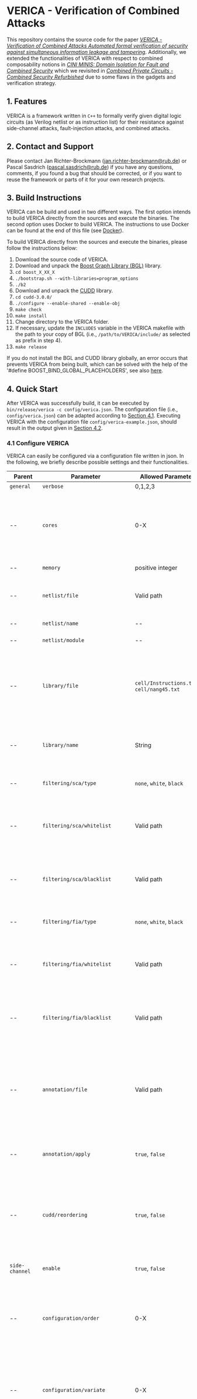 # VERICA - Verification of Combined Attacks


This repository contains the source code for the paper [*VERICA - Verification of Combined Attacks Automated formal verification of security against simultaneous information leakage and tampering*](https://eprint.iacr.org/2022/484.pdf). Additionally, we extended the functionalities of VERICA with respect to combined composability notions in [*CINI MINIS: Domain Isolation for Fault and Combined Security*](https://eprint.iacr.org/2022/1131.pdf) which we revisited in [*Combined Private Circuits - Combined Security Refurbished*](https://eprint.iacr.org/2023/1341.pdf) due to some flaws in the gadgets and verification strategy.


## 1. Features

VERICA is a framework written in `C++` to formally verify given digital logic circuits (as Verilog netlist or as instruction list) for their resistance against side-channel attacks, fault-injection attacks, and combined attacks.


## 2. Contact and Support

Please contact Jan Richter-Brockmann (jan.richter-brockmann@rub.de) or Pascal Sasdrich (pascal.sasdrich@rub.de) if you have any questions, comments, if you found a bug that should be corrected, or if you want to reuse the framework or parts of it for your own research projects. 


## 3. Build Instructions

VERICA can be build and used in two different ways. The first option intends to build VERICA directly from the sources and execute the binaries. The second option uses Docker to build VERICA. The instructions to use Docker can be found at the end of this file (see [Docker](#containerize-verica-using-docker)).

To build VERICA directly from the sources and execute the binaries, please follow the instructions below:

1. Download the source code of VERICA. 
2. Download and unpack the [Boost Graph Library (BGL)](https://www.boost.org/users/history/version_1_84_0.html) library.
3. `cd boost_X_XX_X`
4. `./bootstrap.sh --with-libraries=program_options`
5. `./b2`
6. Download and unpack the [CUDD](https://github.com/davidkebo/cudd/blob/main/cudd_versions/cudd-3.0.0.tar.gz) library.
7. `cd cudd-3.0.0/`
8. `./configure --enable-shared --enable-obj`
9. `make check`
10. `make install`
11. Change directory to the VERICA folder. 
12. If necessary, update the `INCLUDES` variable in the VERICA makefile with the path to your copy of BGL (i.e., `/path/to/VERICA/include/` as selected as prefix in step 4).
13. `make release`

If you do not install the BGL and CUDD library globally, an error occurs that prevents VERICA from being built, which can be solved with the help of the '#define BOOST_BIND_GLOBAL_PLACEHOLDERS', see also [here](https://stackoverflow.com/questions/53203970/why-boostbind-insists-pulling-boostplaceholders-into-global-namespace). 

## 4. Quick Start

After VERICA was successfully build, it can be executed by `bin/release/verica -c config/verica.json`. The configuration file (i.e., `config/verica.json`) can be adapted according to [Section 4.1](#41-configure-verica). Executing VERICA with the configuration file `config/verica-example.json`, should result in the output given in [Section 4.2](#42-expected-output).

### 4.1 Configure VERICA

VERICA can easily be configured via a configuration file written in json. In the following, we briefly describe possible settings and their functionalities. 

Parent              | Parameter                     | Allowed Parameter                             | Description
--------------------|-------------------------------|-----------------------------------------------|----------------------
`general`           | `verbose`                     | 0,1,2,3                                       | Verbosity level.
--                  | `cores`                       | 0-X                                           | Number of cores that should be used by VERICA. Settings `cores` to zero, automatically selects the  maximum available cores        
--                  | `memory`                      | positive integer                              | Memory used by each core in GB.
--                  | `netlist/file`                | Valid path                                    | Path to the Verilog description of the circuit under test.
--                  | `netlist/name`                | --                                            | Not supported yet.
--                  | `netlist/module`              | --                                            | Not supported yet.
--                  | `library/file`                | `cell/Instructions.txt`, `cell/nang45.txt`    | Description of supported gate types. Use `Instructions.txt` to process `.nl` files, and `nang45.txt` to process Verilog gate level netlists.
--                  | `library/name`                | String                                        | Name of the cell. If using `Instructions.txt` set it to `NL`, if using `nang45.txt` set it to `NANG45`.
--                  | `filtering/sca/type`          | `none`, `white`, `black`                      | Type of filtering that should be applied to the SCA verification.
--                  | `filtering/sca/whitelist`     | Valid path                                    | Path to file containing modules that should be whitelisted for the SCA verification.
--                  | `filtering/sca/blacklist`     | Valid path                                    | Path to file containing modules that should be blacklisted for the SCA verification.
--                  | `filtering/fia/type`          | `none`, `white`, `black`                      | Type of filtering that should be applied to the FIA verification.
--                  | `filtering/fia/whitelist`     | Valid path                                    | Path to file containing modules that should be whitelisted for the FIA verification.
--                  | `filtering/fia/blacklist`     | Valid path                                    | Path to file containing modules that should be blacklisted for the FIA verification.
--                  | `annotation/file`             | Valid path                                    | Path to a json file containing possible annotations for inputs and outputs. This is mandatory for shared implementations (share domain and share index need to be set).
--                  | `annotation/apply`            | `true`, `false`                               | Indicates if the annotations should be parsed and applied or not.
--                  | `cudd/reordering`             | `true`, `false`                               | Enables a dynamic reordering of BDDs supported by the CUDD library. In most cases, VERICA is faster with disabled dynamic reordering.
`side-channel`      | `enable`                      | `true`, `false`                               | Enables/disables side-channel verification.
--                  | `configuration/order`         | 0-X                                           | Determines the security order that should be analyzed. If the order is set to 0, VERICA automatically determines the highest possible security order.
--                  | `configuration/variate`       | 0-X                                           | Select between univariate (1) or multivariate analyses (2-X). (0) creates all probe combinations between all logic stages.
--                  | `configuration/masking`       | 0, 1                                          | Select between Boolean masking (0) and arithmetic masking (1, not tested yet).
--                  | `configuration/interrupt`     | `true`, `false`                               | Interrupts the side-channel verification process in case a security flaw is detected (use with caution - not tested yet). Not fully implemented yet!
--                  | `model/glitches`              | `true`, `false`                               | Use the glitch-extended $d$-probing model.
--                  | `model/transitions`           | `true`, `false`                               | Not supported yet!
--                  | `model/couplings`             | `true`, `false`                               | Not supported yet!
--                  | `analysis/uniformity`         | `true`, `false`                               | Check uniformity of the circuit under test.
--                  | `analysis/probing`            | `true`, `false`                               | Enables/disables verification in the $d$-probing model.
--                  | `analysis/p-ni`               | `true`, `false`                               | Enables/disables the verification of the P-NI-property.
--                  | `analysis/p-sni`              | `true`, `false`                               | Enables/disables the verification of the P-SNI-property.
--                  | `analysis/pini`               | `true`, `false`                               | Enables/disables the verification of the PINI-property.
`fault-injection`   | `enable`                      | `true`, `false`                               | Enables/disables fault-injection verification. 
--                  | `configuration/number`        | positive integer                              | Maximum number of simultaneous injected faults.
--                  | `configuration/variate`       | 0-X                                           | Select between univariate (1) or multivariate (2-X), or consider all gates from all stages (0)
--                  | `configuration/interrupt`     | `true`, `false`                               | Interrupts the fault-injection verification process in case a security flaw is detected (use with caution - not tested yet). 
--                  | `model/mapping`               | Valid path                                    | Path to the fault mapping describing the fault type $t$ from $\zeta(f,t,l)$.
--                  | `model/location`              | `c`, `s`, `cs`                                | Location parameter for fault injection. Only combinational gates (`c`), only sequential (memory) gates (`s`), both gate types (`cs`).
--                  | `analysis/reduced_complexity` | `true`, `false`                               | Applies a complexity reduction originally proposed with FIVER.
--                  | `analysis/strategy`           | `detection`, `correction`, `sifa`, `sfa`      | Defines the analysis strategy applied to a faulted circuit.
--                  | `analysis/logic-level-error-flag` | `true`, `false`                           | Indicates weather an error is indicated by a high logic level `true` or low logic level `false`.
--                  | `analysis/f-ni`               | `true`, `false`                               | Enables/disables the verification of the F-NI-property. If enabled, input faults are considered as well.
--                  | `analysis/f-sni`              | `true`, `false`                               | Enables/disables the verification of the F-SNI-property. If enabled, input faults are considered as well.
--                  | `analysis/fini`               | `true`, `false`                               | Enables/disables the verification of the FINI-property. If enabled, input faults are considered as well.
--                  | `vulnerability/enable`        | `true`, `false`                               | Enables/disables Quantitative Fault Injection Analysis. If enabled a fault white list with probabilities need to be given.
--                  | `vulnerability/unshare_outputs` | `true`, `false`                               | Enables/disables an unsharing of the output values for QIFA. 
--                  | `vulnerability/estimator` | `true`, `false`                               | Enables/disables probabilistic computation of QFIA using the Monte-Carlo Method. If enabled a number of runs need to be provided. 
--                  | `vulnerability/runs` | positive integer                               | Indicates the number of executions for the probabilitic compuation for QFIA. 
`combined`          | `enable`                      | `true`, `false`                               | Enables/disables combined analysis.
--                  | `analysis/c-ni`               | `true`, `false`                               | Enables/disables the verification of the C-NI-property.
--                  | `analysis/c-sni`              | `true`, `false`                               | Enables/disables the verification of the C-SNI-property.
--                  | `analysis/ic-sni`             | `true`, `false`                               | Enables/disables the verification of the IC-SNI-property.
--                  | `analysis/cini`               | `true`, `false`                               | Enables/disables the verification of the CINI-property.
--                  | `analysis/icini`              | `true`, `false`                               | Enables/disables the verification of the ICINI-property.


### 4.2 Expected Output

If VERICA is executed with the exemplary configuration file `config/verica_example.json`, the output should be the same as stated below. First, the cell library parser (contains the behavioral descriptions of allowed logic gates) and the design parser (Verilog, FIRRTL, and *.nl files are supported) are executed. The design under test is a (1,1)-SNINA gadget presented in [[DN19]](https://eprint.iacr.org/2019/615.pdf). Second, several preprocessing steps are performed ranging from parsing annotations, a model postprocessing, and FIA and SCA related preprocessing. The annotation parsing is used to inform VERICA which inputs are control signals, clock signals, refresh gates, and error flags. Additionally, the annotation file is used to provide information about share domains and share indices, and about primary input identifier. The last ones are used to identify inputs that carry the same signals, e.g., for duplication based countermeasures. Third, VERICA invokes the analyzer which is the CSNI analyzer in the given example. Based on the given side-channel order and the number of faults in the configuration file, VERICA analyzes the design under test and reports if the security is achieved by the design. Eventually, a visualizer is invoked which generates two files `dot/circuit.dot` and `dot/circuit_flaw.dot`. This files contain a dot graph descriptions of the design under test where the first file contains the entire circuit and the second only an extract with detected flaws (if there are any).

```
----------------------------------------------------------------------------------------------------
                             VERICA -- VERIFICATION OF COMBINED ATTACKS                             

                      Ruhr-Universität Bochum, Chair for Security Engineering                      
                        Jan Richter-Brockmann (jan.richter-brockmann@rub.de),                       
                              Pascal Sasdrich (pascal.sasdrich@rub.de)                              

                                         Copyright (c) 2022,                                        
                                       Jan Richter-Brockmann,                                       
                                           Pascal Sasdrich                                          

                                        All rights reserved.                                        
----------------------------------------------------------------------------------------------------


  TIME [s]    SERVICE          CONFIGURATION         INFO: CELL LIBRARY
----------------------------------------------------------------------------------------------------
     0.001    PARSER           CELLLIB               source: cell/nang45.txt
     0.001    PARSER           CELLLIB               Parsed cell library with 14 gate type(s). 
----------------------------------------------------------------------------------------------------
     0.001    PARSER           CELLLIB               SUCCESS


  TIME [s]    SERVICE          CONFIGURATION         INFO: DESIGN UNDER TEST
----------------------------------------------------------------------------------------------------
     0.077    PARSER           VERILOG               source: test/cini-insecure/hpc1/cini_d2_k1.v
     0.077    PARSER           VERILOG                  module(s) : 1
     0.077    PARSER           VERILOG                  gate(s)   : 243
     0.077    PARSER           VERILOG                   - comb.  : 189
     0.077    PARSER           VERILOG                   - seq.   : 54
     0.077    PARSER           VERILOG                  wire(s)   : 270
     0.077    PARSER           VERILOG                  pin(s)    : 822
     0.077    PARSER           VERILOG               WARNING: detected 57 unconnected pins!
----------------------------------------------------------------------------------------------------
     0.077    PARSER           VERILOG               SUCCESS


  TIME [s]    SERVICE          CONFIGURATION         INFO: ANNOTATIONS
----------------------------------------------------------------------------------------------------
     0.082    PREPROCESSOR     ANNOTATION            3 input wires were tagged as clock input.
     0.082    PREPROCESSOR     ANNOTATION            WARNING: 2 wires could not be tagged as clock input in the MUT.
     0.082    PREPROCESSOR     ANNOTATION            0 input wires were tagged as control inputs.
     0.082    PREPROCESSOR     ANNOTATION            WARNING: 6 wires could not be tagged as control input in the MUT.
     0.082    PREPROCESSOR     ANNOTATION            6 input wires were tagged as refresh inputs.
     0.082    PREPROCESSOR     ANNOTATION            WARNING: 6 wires could not be tagged as refresh input in the MUT.
     0.082    PREPROCESSOR     ANNOTATION            0 output wires were tagged as error flags.
     0.082    PREPROCESSOR     ANNOTATION            18 input wires were tagged with PIIDs.
     0.082    PREPROCESSOR     ANNOTATION            WARNING: 38 wires could not be identified in the MUT.
     0.082    PREPROCESSOR     ANNOTATION            27 wires were tagged with a share domain.
     0.082    PREPROCESSOR     ANNOTATION            WARNING: 85 wires could not be identified in the MUT.
     0.082    PREPROCESSOR     ANNOTATION            27 wires were tagged with a share index.
     0.082    PREPROCESSOR     ANNOTATION            WARNING: 57 wires could not be identified in the MUT.
     0.082    PREPROCESSOR     ANNOTATION            27 wires were tagged with a fault domain.
     0.082    PREPROCESSOR     ANNOTATION            WARNING: 85 wires could not be identified in the MUT.
----------------------------------------------------------------------------------------------------
     0.082    PREPROCESSOR     ANNOTATION            SUCCESS


  TIME [s]    SERVICE          CONFIGURATION         INFO: FILTERING
----------------------------------------------------------------------------------------------------
     0.082    PREPROCESSOR     FILTERING             Filtering for side-channel verification is disabled!
     0.082    PREPROCESSOR     FILTERING             Filtering for fault-injection verification is disabled!
----------------------------------------------------------------------------------------------------
     0.082    PREPROCESSOR     FILTERING             SUCCESS


  TIME [s]    SERVICE          CONFIGURATION         INFO
----------------------------------------------------------------------------------------------------
     0.138    PREPROCESSOR     MULTI-THREADING       cores: 2
     0.138    PREPROCESSOR     MULTI-THREADING       memory: 16 GB
----------------------------------------------------------------------------------------------------
     0.138    PREPROCESSOR     MULTI-THREADING       SUCCESS


  TIME [s]    SERVICE          CONFIGURATION         INFO: MODEL POSTPROCESSING
----------------------------------------------------------------------------------------------------
     0.139    PREPROCESSOR     MODEL POSTPROCESSING  Removed clock tree from netlist (3 wires were removed).
     0.139    PREPROCESSOR     MODEL POSTPROCESSING  No control signals were found.
     0.139    PREPROCESSOR     MODEL POSTPROCESSING  Removed 57 unconnected pins.
     0.139    PREPROCESSOR     MODEL POSTPROCESSING  Removed 0 unconnected wires.
----------------------------------------------------------------------------------------------------
     0.139    PREPROCESSOR     MODEL POSTPROCESSING  SUCCESS


  TIME [s]    SERVICE          CONFIGURATION         INFO
----------------------------------------------------------------------------------------------------
     0.142    PREPROCESSOR     ELABORATE             stage(s): 
     0.142    PREPROCESSOR     ELABORATE                logic    : 3
     0.142    PREPROCESSOR     ELABORATE                register : 2
----------------------------------------------------------------------------------------------------
     0.142    PREPROCESSOR     ELABORATE             SUCCESS


  TIME [s]    SERVICE          CONFIGURATION         INFO: Configure FIA
----------------------------------------------------------------------------------------------------
     0.142    PREPROCESSOR     FIA                   Identified 267 gates as target gates for fault injection.
     0.142    PREPROCESSOR     FIA                   Applied parameters:
     0.142    PREPROCESSOR     FIA                      number:          1
     0.142    PREPROCESSOR     FIA                      variate:         1
     0.142    PREPROCESSOR     FIA                      fault mapping:   model/setreset.txt
     0.142    PREPROCESSOR     FIA                      location:        cs
     0.142    PREPROCESSOR     FIA                      strategy:        correction
     0.142    PREPROCESSOR     FIA                      logic-level:     low
     0.142    PREPROCESSOR     FIA                      FNI:             false
     0.142    PREPROCESSOR     FIA                      FSNI:            false
     0.142    PREPROCESSOR     FIA                      FINI:            false
----------------------------------------------------------------------------------------------------
     0.142    PREPROCESSOR     FIA                   SUCCESS


  TIME [s]    SERVICE          CONFIGURATION         INFO: Configure SCA
----------------------------------------------------------------------------------------------------
     0.147    PREPROCESSOR     SCA                   Disabled auto-dynamic reordering for BDDs.
     0.147    PREPROCESSOR     SCA                   Determined 2 shared inputs.
     0.147    PREPROCESSOR     SCA                      Minimum number of shares: 3
     0.147    PREPROCESSOR     SCA                   Determined 87 probe positions.
     0.147    PREPROCESSOR     SCA                   Determined 3828 probe combinations.
     0.147    PREPROCESSOR     SCA                   Determined 0 combinations of abort signals.
----------------------------------------------------------------------------------------------------
     0.147    PREPROCESSOR     SCA                   SUCCESS
 

  TIME [s]    SERVICE          CONFIGURATION         INFO: ANALYSIS REPORT
----------------------------------------------------------------------------------------------------
     0.828    ANALYZER         CINI                  model parameters:
     0.828    ANALYZER         CINI                     glitches    : yes
     0.829    ANALYZER         CINI                     transitions : no
     0.829    ANALYZER         CINI                     couplings   : no
     0.829    ANALYZER         CINI                  verification:
     0.829    ANALYZER         CINI                     targeted : (2, 0) security
     0.829    ANALYZER         CINI                     verified : side-channel security
     0.829    ANALYZER         CINI                     verified : fault-injection security
----------------------------------------------------------------------------------------------------
     0.829    ANALYZER         CINI                  SUCCESS


  TIME [s]    SERVICE          CONFIGURATION         INFO: EVALUATION (n=1)
----------------------------------------------------------------------------------------------------
     0.829    INJECTOR                               Found 3 valid stages to inject faults.
     0.829    INJECTOR                               Got a new batch of permuted fault locations with 177 entries. I am going to analyze it...
     2.811    INJECTOR                               Got a new batch of permuted fault locations with 72 entries. I am going to analyze it...
     3.403    INJECTOR                               Got a new batch of permuted fault locations with 18 entries. I am going to analyze it...
----------------------------------------------------------------------------------------------------
     3.567    INJECTOR                               


  TIME [s]    SERVICE          CONFIGURATION         INFO: ANALYSIS REPORT
----------------------------------------------------------------------------------------------------
     3.567    ANALYZER         CINI                  model parameters:
     3.567    ANALYZER         CINI                     glitches    : yes
     3.567    ANALYZER         CINI                     transitions : no
     3.567    ANALYZER         CINI                     couplings   : no
     3.567    ANALYZER         CINI                  verification:
     3.567    ANALYZER         CINI                     targeted : (1, 1) security
     3.567    ANALYZER         CINI                     failed   : side-channel security
     3.567    ANALYZER         CINI                     verified : fault-injection security
----------------------------------------------------------------------------------------------------
     3.567    ANALYZER         CINI                  FAILURE


  TIME [s]    SERVICE          CONFIGURATION         INFO: ANALYSIS REPORT CINI
----------------------------------------------------------------------------------------------------
     3.567    ANALYZER         CINI                  verification:
     3.567    ANALYZER         CINI                     targeted : (2, 1)-CINI
----------------------------------------------------------------------------------------------------
     3.567    ANALYZER         CINI                  FAILURE


  TIME [s]    SERVICE          CONFIGURATION         INFO: VISUALIZATION
----------------------------------------------------------------------------------------------------
     3.568    VISUALIZER       GRAPHVIZ (DOT)        Exported full circuit to dot/circuit_cini.dot.
     3.568    VISUALIZER       GRAPHVIZ (DOT)        Exported subgraph of security flaws to dot/circuit_flaw_cini.dot.
----------------------------------------------------------------------------------------------------
     3.568    VISUALIZER       GRAPHVIZ (DOT)        SUCCESS


  TIME [s]    SERVICE          CONFIGURATION         INFO
----------------------------------------------------------------------------------------------------
     3.568    VERICA           COMBINED              DONE!
```

## Architecture

The main file `verica.cpp` of VERICA only creates an object `Environment` which handles the entire verification. An environment object consists of a settings object, a state object, and a logger. The `settings` object parses at the time of construction the forwarded `config`-file and stores all settings while providing corresponding access functions. The `state` object is used to store global variables and data (e.g., the netlist model, information about the SCA and FIA verification, etc.). The logger is used to create consistent outputs throughout the entire preprocessing and verification.

Besides these basic objects, VERICA creates five additional "configuration" objects: `parser`, `preprocessor`, `injector`, `analyzer`, `visualizer`. The `parser` object reads the cell library and accepts parsing strategies that are able to parse `FIRRTL`, `VERILOG`, and `NETLIST` files. The `FIRRTL` and `VERILOG` parser utilize the BOOST library. Independent of the netlist format, VERICA generates a model of the circuit under test which is stored in a `netlist` object. Each netlist model consists of `modules`, `wires`, and `pins`. The final circuit model is stored in the `state` object.

The `preprocessor` object takes care of many different steps. First, the `annotation.json` file is loaded and parsed. The parsed information are added to the netlist model. Second, a `filtering` strategy is loaded to the preprocessor which applies the black- and whitelists to the model. Third, a `multi-threading` object is loaded which prepares the framework for parallel executions of the verification. Fourth, a `model-postprocessing` is applied which has several tasks. The first task ist to remove all clock and control networks from the netlist model. Afterwards, unconnected pins and wires are removed. Eventually, all wires from the netlist model are sorted in a topological order. Fifth, VERICA loads an `elaborate` strategy into the preprocessor. Based on the netlist model, all BDDs are created and additional information for the SCA verification is generated. Sixth, a `FIA` preprocessor is loaded which performs important configurations required for the FIA verification, i.e., determining fault mappings, fault locations, propagation paths, and preparing the framework for FIA related multi-threading tasks. Seventh, a `SCA` strategy is loaded into the preprocessor which determines all valid probe combinations for the SCA verification.

Based on the configuration file, different SCA and FIA analysis strategies are loaded and executed. All available strategies are implemented in the `analyzer/` folder. `ConfigurationComposability` implements the verification of all SCA related composability notions. `ConfigurationCorrection` and `configurationDetection` handle the verification of countermeasures against fault attacks and are able to verify FIA composability notions for correction and detection based countermeasures, respectively. `ConfigurationSIFA` is applied in case a design should be checked for the resistance against SIFA-based attacks. `ConfigurationProbing` is used to verify probing security while `ConfigurationUniformity` verifies the uniformity of the design under test.

Eventually, VERICA supports the visualization as a `.dot`-graph of the design under test. It is possible to create a graph for the entire netlist model or only for the part that is involved in security violations. Additionally, leaking probes and effective faults (if occur) are highlighted in the graph which should assist the designer to fix flawed parts. 
 
## Synopsis Design Compiler

Most of the examples in the repository are generated with Synopsis Design Compiler using the standard cell library NANG45. The following commands should be used for the synthesis script in order to generate a Verilog gate-level netlist that can be processed by VERICA.

```
set_dont_use [get_lib_cells NangateOpenCellLibrary/FA*]
set_dont_use [get_lib_cells NangateOpenCellLibrary/HA*]
set_dont_use [get_lib_cells NangateOpenCellLibrary/AOI*]
set_dont_use [get_lib_cells NangateOpenCellLibrary/OAI*]
set_dont_use [get_lib_cells NangateOpenCellLibrary/MUX*]
set_dont_use [get_lib_cells NangateOpenCellLibrary/CLKBUF*]
set_dont_use [get_lib_cells NangateOpenCellLibrary/OR3*]
set_dont_use [get_lib_cells NangateOpenCellLibrary/OR4*]
set_dont_use [get_lib_cells NangateOpenCellLibrary/OR5*]
set_dont_use [get_lib_cells NangateOpenCellLibrary/NOR3*]
set_dont_use [get_lib_cells NangateOpenCellLibrary/NOR4*]
set_dont_use [get_lib_cells NangateOpenCellLibrary/NOR5*]
set_dont_use [get_lib_cells NangateOpenCellLibrary/XNOR3*]
set_dont_use [get_lib_cells NangateOpenCellLibrary/XNOR4*]
set_dont_use [get_lib_cells NangateOpenCellLibrary/XNOR5*]
set_dont_use [get_lib_cells NangateOpenCellLibrary/XOR3*]
set_dont_use [get_lib_cells NangateOpenCellLibrary/XOR4*]
set_dont_use [get_lib_cells NangateOpenCellLibrary/XOR5*]
set_dont_use [get_lib_cells NangateOpenCellLibrary/AND3*]
set_dont_use [get_lib_cells NangateOpenCellLibrary/AND4*]
set_dont_use [get_lib_cells NangateOpenCellLibrary/AND5*]
set_dont_use [get_lib_cells NangateOpenCellLibrary/NAND3*]
set_dont_use [get_lib_cells NangateOpenCellLibrary/NAND4*]
set_dont_use [get_lib_cells NangateOpenCellLibrary/NAND5*]
set_dont_use [get_lib_cells NangateOpenCellLibrary/BUF*]
```

Additionally, you can use the flowing commands to force the synthesizer to compile, keep the hierarchy and make a flattened netlist of the design.

```
compile -map_effort medium -area_effort medium
compile_ultra -no_autoungroup
ungroup -all -flatten
```

## Troubleshooting

Here are some common issues you may encounter during execution along with possible fixes.

### Shared libraries (libcudd-3.0.0.so)

In case you get an error message similar to: 

```
./bin/release/verica: error while loading shared libraries: libcudd-3.0.0.so.0: cannot open shared object file: No such file or directory
```

please export the `/lib` directory to your linker library path, e.g., using 
```
export LD_LIBRARY_PATH=`pwd`/lib
```
before executing the binary.

## Licensing

Copyright (c) 2022, Jan Richter-Brockmann and Pascal Sasdrich.
All rights reserved.

Please see `LICENSE` for further license instructions.

## Publications

1. J. Richter-Brockmann, J. Feldtkeller, P. Sasdrich, T. Güneysu (2022): [VERICA - Verification of Combined Attacks Automated formal verification of security against simultaneous information leakage and tampering](https://eprint.iacr.org/2022/484.pdf). CHES 2022
2. J. Feldtkeller, J. Richter-Brockmann, P. Sasdrich, T. Güneysu (2022): [CINI MINIS: Domain Isolation for Fault and Combined Security](https://eprint.iacr.org/2022/1131.pdf). CCS 2022
3. J. Feldtkeller, T. Güneysu, T. Moos, J. Richter-Brockmann, S. Saha, P. Sasdrich, F.-X. Standaert (2023): [Combined Private Circuits - Combined Security Refurbished](https://eprint.iacr.org/2023/1341.pdf). CCS 2023

### Reproduce results of the case studies

In order to reproduce the results of the case studies from the papers, we prepared a dedicated folder `case-studies/` which contains all configuration files that were used to generate the evaluation results. Additionally, we provide the log files of the experiments containing the numbers reported in the paper's tables. 


## Acknowledgment

We would like to thank the anonymous reviewers from the CHES'22 artifact submission committee that provided us with useful comments and suggestions to improve our framework and the instructions to run VERICA.

Additionally, we would like to thank Siemen Dhooghe, who pointed us to a bug in the combined composability verifications for detection-based countermeasures. Further, we would like to thank Pedro Marcos Solórzano for finding a bug in the verification strategy analyzing detection-based countermeasure against fault-injection attacks. 

\\

# Appendix

## Containerize VERICA using Docker

The repository contains a Dockerfile, which gives developers and users the possibility to build Docker images for VERICA. Using Docker images, the application can be executed in containers, which provide a minimalist environment containing all necessary dependencies for VERICA.

This instruction gives an overview on how to use Docker to deploy and run the application.

Note that you need a current Docker installation and appropriate rights on the host machine to run the following commands. Tutorials on how to set up Docker can be found here:

* [Windows (Docker Desktop)](https://docs.docker.com/desktop/windows/install/)
* [macOS (Docker Desktop)](https://docs.docker.com/desktop/mac/install/)
* [Ubuntu (Docker Engine)](https://docs.docker.com/engine/install/ubuntu/)
* [Debian (Docker Engine)](https://docs.docker.com/engine/install/debian/)

### Building the Docker image

Starting from the local directory containing the VERICA repository, run the following command to build the Docker image:

`docker build -t verica .`

Alternatively, [Docker Compose](https://docs.docker.com/compose/) can be used to build the image:

`docker-compose build`

Both commands build a Docker image from the release version of VERICA using the Makefile. After the building process has successfully finished, the image will be labeled as _verica:latest_.

### Running the container

After the Docker image has been successfully built, run the following command to execute the application in a container:

`docker run verica`

### Sharing data between the host and containers

Depending on the use case, it may be useful to exchange files between the host system and containers.\
The following commands show how to use volumes and mount binds as data exchange mechanisms. 

#### Use volumes as persistent memory

Volumes allow the user to store files in a persistent memory. Additionally, volumes can be shared between multiple containers.\
One possible use case for VERICA is to store output files, such as logs, in a volume. Using a volume, these output files will not be deleted after the execution of the application is finished.

To create a new volume, run the following command:

`docker volume create VericaOut`

This command creates a new container named _VericaOut_ on the host machine.

To use the volume in a container, use the following command to run the container:

`docker run -v VericaOut:/usr/src/verica/log verica`

After that, the volume _VericaOut_ is mounted into the directory _/usr/src/verica/log_ of the container. This directory can then internally be used to create log files which persist even after the container stops running.

#### Use mount binds to use files from the host machine 

Mount binds allow the user to bind directories on the host machine into the container.\
One possible use case for VERICA is to use configuration and netlist files, which we want to be dynamically adjustable and independent from the container image.

To use mount binds, use the following command to run the container:

`docker run -v ${PWD}/config:/usr/src/verica/config verica`

This command mounts the subfolder _/config_ of the current working directory of the host machine into the directory _/user/src/verica/config_ of the container. In this example, the configuration files for the application are obtained from the directory of the host machine instead of the directory which is built from the image. This makes it possible to change the configuration of VERICA without the need to built a whole new image.

Note that this command is very similar to the previous command. However, no previously created volumes are used here. The configuration file can be adapted according to [Section 4.1](#41-configure-verica). 

### Additional notes

The Dockerfile is configured to use _/config/docker.json_ as configuration file for VERICA. As a consequence, only adjustments in this file have an effect on VERICA when using Docker.

Due to the large size of the boost library, a VERICA image takes about 1.36 GB hard disk space on the host machine.

The Dockerfile builds the **release** version of verica. For other versions, adjustments in the Dockerfile must be made.

The following shared object files must be present in the _/lib_ folder in order to link the dependencies of the VERICA executable:

* libcudd-3.0.0.so
* libcudd.so
* libboost_program_options.so.1.71.0
* libboost_unit_test_framework.so.1.75.0 (only for the test version)

To speed up the building process, replace the line `RUN make release` in the Dockerfile with `RUN make release -j`\
**Note that this can make the building process of the Docker image unstable!**
